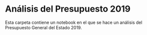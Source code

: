 # Análisis del Presupuesto 2019

Esta carpeta contiene un notebook en el que se hace un análisis
del Presupuesto General del Estado 2019.